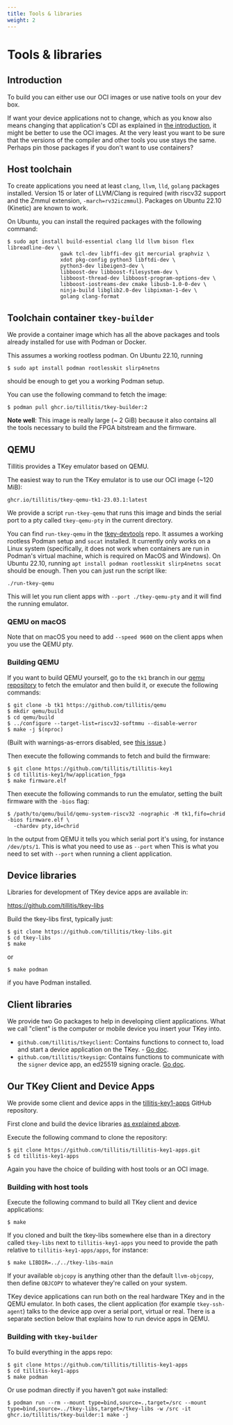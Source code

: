 ```yaml
---
title: Tools & libraries
weight: 2
---
```


# Tools & libraries

## Introduction

To build you can either use our OCI images or use native tools on your
dev box.

If want your device applications not to change, which as you know also
means changing that application's CDI as explained in [the
introduction](intro/), it might be better to use the OCI images. At
the very least you want to be sure that the versions of the compiler
and other tools you use stays the same. Perhaps pin those packages if
you don't want to use containers?

## Host toolchain

To create applications you need at least `clang`, `llvm`, `lld`,
`golang` packages installed. Version 15 or later of LLVM/Clang is
required (with riscv32 support and the Zmmul extension,
`-march=rv32iczmmul`). Packages on Ubuntu 22.10 (Kinetic) are known to
work.

On Ubuntu, you can install the required packages with the following
command:

```
$ sudo apt install build-essential clang lld llvm bison flex libreadline-dev \
                 gawk tcl-dev libffi-dev git mercurial graphviz \
                 xdot pkg-config python3 libftdi-dev \
                 python3-dev libeigen3-dev \
                 libboost-dev libboost-filesystem-dev \
                 libboost-thread-dev libboost-program-options-dev \
                 libboost-iostreams-dev cmake libusb-1.0-0-dev \
                 ninja-build libglib2.0-dev libpixman-1-dev \
                 golang clang-format
```

## Toolchain container `tkey-builder`

We provide a container image which has all the above packages and
tools already installed for use with Podman or Docker.

This assumes a working rootless podman. On Ubuntu 22.10, running

```
$ sudo apt install podman rootlesskit slirp4netns
```

should be enough to get you a working Podman setup.

You can use the following command to fetch the image:

```
$ podman pull ghcr.io/tillitis/tkey-builder:2
```

**Note well**: This image is really large (~ 2 GiB) because it also
contains all the tools necessary to build the FPGA bitstream and the
firmware.

## QEMU

Tillitis provides a TKey emulator based on QEMU.

The easiest way to run the TKey emulator is to use our OCI image (~120
MiB):

```
ghcr.io/tillitis/tkey-qemu-tk1-23.03.1:latest
```

We provide a script `run-tkey-qemu` that runs this image and binds the
serial port to a pty called `tkey-qemu-pty` in the current directory.

You can find `run-tkey-qemu` in the
[tkey-devtools](https://github.com/tillitis/tkey-devtools) repo. It
assumes a working rootless Podman setup and `socat` installed. It
currently only works on a Linux system (specifically, it does not work
when containers are run in Podman's virtual machine, which is required
on MacOS and Windows). On Ubuntu 22.10, running `apt install podman
rootlesskit slirp4netns socat` should be enough. Then you can just run
the script like:

```
./run-tkey-qemu
```

This will let you run client apps with `--port ./tkey-qemu-pty` and it
will find the running emulator.

### QEMU on macOS

Note that on macOS you need to add `--speed 9600` on the client apps
when you use the QEMU pty.

### Building QEMU

If you want to build QEMU yourself, go to the `tk1` branch in our
[qemu repository](https://github.com/tillitis/qemu) to fetch the
emulator and then build it, or execute the following commands:

```
$ git clone -b tk1 https://github.com/tillitis/qemu
$ mkdir qemu/build
$ cd qemu/build
$ ../configure --target-list=riscv32-softmmu --disable-werror
$ make -j $(nproc)
```

(Built with warnings-as-errors disabled, see [this
issue](https://github.com/tillitis/qemu/issues/3).)

Then execute the following commands to fetch and build the firmware:

```
$ git clone https://github.com/tillitis/tillitis-key1
$ cd tillitis-key1/hw/application_fpga
$ make firmware.elf
```

Then execute the following commands to run the emulator, setting the
built firmware with the `-bios` flag:

```
$ /path/to/qemu/build/qemu-system-riscv32 -nographic -M tk1,fifo=chrid -bios firmware.elf \
  -chardev pty,id=chrid
```

In the output from QEMU it tells you which serial port it's using, for
instance `/dev/pts/1`. This is what you need to use as `--port` when
This is what you need to set with `--port` when running a client
application.

## Device libraries

Libraries for development of TKey device apps are available in:

https://github.com/tillitis/tkey-libs

Build the tkey-libs first, typically just:

```
$ git clone https://github.com/tillitis/tkey-libs.git
$ cd tkey-libs
$ make
```

or

```
$ make podman
```

if you have Podman installed.

## Client libraries

We provide two Go packages to help in developing client applications.
What we call "client" is the computer or mobile device you insert your
TKey into.

- `github.com/tillitis/tkeyclient`: Contains functions to connect to,
  load and start a device application on the TKey. - [Go
  doc](https://pkg.go.dev/github.com/tillitis/tkeyclient).
- `github.com/tillitis/tkeysign`: Contains functions to communicate
  with the `signer` device app, an ed25519 signing oracle. [Go
  doc](https://pkg.go.dev/github.com/tillitis/tkeysign).

## Our TKey Client and Device Apps

We provide some client and device apps in the
[tillitis-key1-apps](https://github.com/tillitis/tillitis-key1-apps)
GitHub repository.

First clone and build the device libraries [as explained above](#device-libraries).

Execute the following command to clone the repository:

```
$ git clone https://github.com/tillitis/tillitis-key1-apps.git
$ cd tillitis-key1-apps
```

Again you have the choice of building with host tools or an OCI image.

### Building with host tools

Execute the following command to build all TKey client and device
applications:

```
$ make
```

If you cloned and built the tkey-libs somewhere else than in a
directory called `tkey-libs` next to `tillitis-key1-apps` you need to
provide the path relative to `tillitis-key1-apps/apps`, for instance:

```
$ make LIBDIR=../../tkey-libs-main
```

If your available `objcopy` is anything other than the default
`llvm-objcopy`, then define `OBJCOPY` to whatever they're called on
your system.


TKey device applications can run both on the real hardware TKey and in
the QEMU emulator. In both cases, the client application (for example
`tkey-ssh-agent`) talks to the device app over a serial port, virtual
or real. There is a separate section below that explains how to run
device apps in QEMU.

### Building with `tkey-builder`

To build everything in the apps repo:

```
$ git clone https://github.com/tillitis/tillitis-key1-apps
$ cd tillitis-key1-apps
$ make podman
```

Or use podman directly if you haven't got `make` installed:

```
$ podman run --rm --mount type=bind,source=.,target=/src --mount type=bind,source=../tkey-libs,target=/tkey-libs -w /src -it ghcr.io/tillitis/tkey-builder:1 make -j
```

